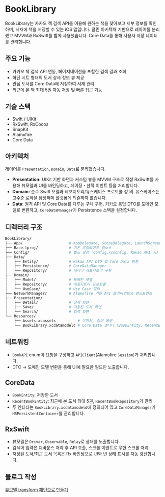  # BookLibrary

  BookLibrary는 카카오 책 검색 API를 이용해 원하는 책을 찾아보고 세부 정보를 확인하며, 서재에 책을 저장할 수 있는 iOS 앱입니다. 
  클린 아키텍처 기반으로 레이어를 분리했고 MVVM과 RxSwift를 함께 사용했습니다. Core Data를 통해 사용자 저장 데이터를 관리합니다.

  ## 주요 기능

  - 카카오 책 검색 API 연동, 페이지네이션을 포함한 검색 결과 조회
  - 하단 시트 형태의 도서 상세 정보 뷰 제공
  - 관심 도서를 Core Data에 저장하여 서재 관리
  - 최근에 본 책 최대 5권 자동 저장 및 빠른 접근 기능

  ## 기술 스택

  - Swift / UIKit
  - RxSwift, RxCocoa 
  - SnapKit 
  - Alamofire 
  - Core Data 

  ## 아키텍처

  레이어를 `Presentation`, `Domain`, `Data`로 분리했습니다.

  - **Presentation:** UIKit 기반 화면과 커스텀 뷰를 MVVM 구조로 작성
  RxSwift를 사용해 뷰모델과 UI를 바인딩하고, 페이징・선택 이벤트 등을 처리합니다.
  - **Domain:** 순수 Swift 모델과 레포지토리/유스케이스 프로토콜 정
  의. 유스케이스는 고수준 로직을 담당하며 플랫폼에 의존하지 않습니다.
  - **Data:** 원격 API 및 Core Data를 다루는 구체 구현. 카카오 응답 DTO를 도메인 모델로 변환하고, `CoreDataManager`가 Persistence 스택을 설정합니다.

  ## 디렉터리 구조

```bash
BookLibrary/
├── App/                     # AppDelegate, SceneDelegate, LaunchScreen
├── Base.lproj/              # 기본 로컬라이즈 리소스
├── Config/                  # 빌드 설정 (Config.xcconfig, Kakao API 키)
├── Data/
│   ├── Entity/              # Kakao API DTO 및 Core Data 변환
│   ├── Persistence/         # CoreDataManager
│   └── Repository/          # 데이터 레포지토리 구현
├── Domain/
│   ├── Model/               # 도메인 모델
│   ├── Repository/          # 레포지토리 프로토콜
│   └── UseCase/             # Use Case 정의
├── NetworkManager/          # Alamofire 기반 API 클라이언트와 엔드포인트
├── Presentation/
│   ├── Detail/              # 상세 화면 
│   ├── Save/                # 저장된 도서 화면
│   └── Search/              # 검색 화면
└── Resources/
    ├── Assets.xcassets          # 이미지, 컬러 에셋
    └── BookLibrary.xcdatamodeld # Core Data 엔티티 (BookEntity, RecentBookEntity)
```

  ## 네트워킹
  
  - `BookAPI` enum이 요청을 구성하고 `APIClient`(Alamofire `Session`)가 처리합니다.
  - DTO → 도메인 모델 변환을 통해 UI에 필요한 필드만 노출합니다.

  ## CoreData

  - `BookEntity`: 저장한 도서
  - `RecentBookEntity`: 최근에 본 도서 최대 5권, `RecentBookRepository`가 관리
  - 두 엔티티는 `BookLibrary.xcdatamodeld`에 정의되어 있고 `CoreDataManager`가 `NSPersistentContainer`를 관리합니다.

  ## RxSwift

  - 뷰모델은 `Driver`, `Observable`, `Relay`로 상태를 노출합니다.
  - 검색어 입력은 디바운스 처리 후 API 호출, 스크롤 이벤트로 무한 스크롤 처리.
  - 저장된 도서/최근 도서 목록은 Rx 바인딩으로 UI와 빈 상태 표시를 자동 갱신합니다.

  ## 블로그 작성
  [뷰모델 transform 패턴으로 만들기](https://0minnie0.tistory.com/93)


